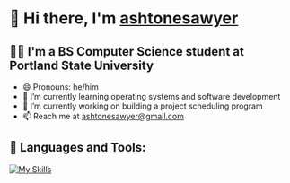 # 👋 Hi there, I'm [ashtonesawyer](linkto:https://github.com/ashtonesawyer/ashtonesawyer)
## 👨‍🎓 I'm a BS Computer Science student at Portland State University
- 😄 Pronouns: he/him
- 🌱 I’m currently learning operating systems and software development
- 🔭 I’m currently working on building a project scheduling program
- 📫 Reach me at [ashtonesawyer@gmail.com](mailto:ashtonesawyer@gmail.com)

## 🧰 Languages and Tools:
[![My Skills](https://skillicons.dev/icons?i=py,cpp,c,java,visualstudio,vim,unity,linux)](https://skillicons.dev)

<!--
**ashtonesawyer/ashtonesawyer** is a ✨ _special_ ✨ repository because its `README.md` (this file) appears on your GitHub profile.

Here are some ideas to get you started:

- 🔭 I’m currently working on ...
- 🌱 I’m currently learning ...
- 👯 I’m looking to collaborate on ...
- 🤔 I’m looking for help with ...
- 💬 Ask me about ...
- 📫 How to reach me: ...
- 😄 Pronouns: ...
- ⚡ Fun fact: ...
-->
